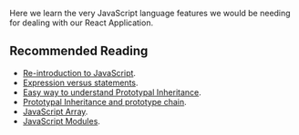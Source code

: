 Here we learn the very JavaScript language features we would be needing for
dealing with our React Application.

## Recommended Reading

- [Re-introduction to JavaScript](https://developer.mozilla.org/en-US/docs/Web/JavaScript/A_re-introduction_to_JavaScript).
- [Expression versus statements](https://2ality.com/2012/09/expressions-vs-statements.html).
- [Easy way to understand Prototypal Inheritance](https://2ality.com/2010/12/javascripts-prototypal-inheritance.html).
- [Prototypal Inheritance and prototype chain](https://developer.mozilla.org/en-US/docs/Web/JavaScript/Inheritance_and_the_prototype_chain).
- [JavaScript Array](https://developer.mozilla.org/en-US/docs/Web/JavaScript/Reference/Global_Objects/Array).
- [JavaScript Modules](https://www.freecodecamp.org/news/javascript-modules-a-beginner-s-guide-783f7d7a5fcc/).
